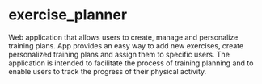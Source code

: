 # exercise_planner
Web application that allows users to create, manage and personalize training plans. App provides an easy way to add new exercises, create personalized training plans and assign them to specific users. The application is intended to facilitate the process of training planning and to enable users to track the progress of their physical activity.
